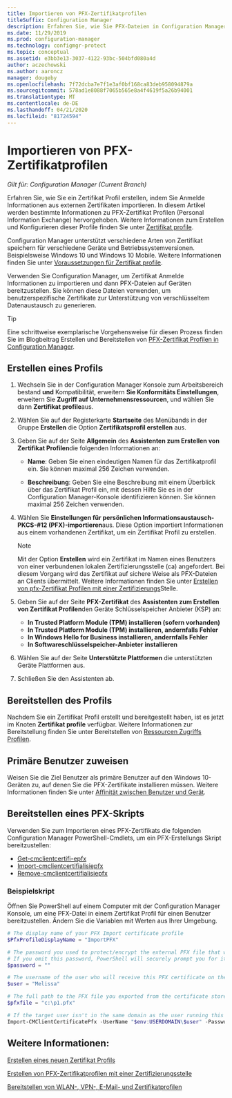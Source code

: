 ```yaml
---
title: Importieren von PFX-Zertifikatprofilen
titleSuffix: Configuration Manager
description: Erfahren Sie, wie Sie PFX-Dateien in Configuration Manager verwenden, um benutzerspezifische Zertifikate zu generieren, die den verschlüsselten Datenaustausch unterstützen.
ms.date: 11/29/2019
ms.prod: configuration-manager
ms.technology: configmgr-protect
ms.topic: conceptual
ms.assetid: e3bb3e13-3037-4122-93bc-504bfd080a4d
author: aczechowski
ms.author: aaroncz
manager: dougeby
ms.openlocfilehash: 7f72dcba7e7f1e3af0bf168ca83deb958094879a
ms.sourcegitcommit: 578ad1e8088f7065b565e8a4f4619f5a26b94001
ms.translationtype: MT
ms.contentlocale: de-DE
ms.lasthandoff: 04/21/2020
ms.locfileid: "81724594"
---
```

# <a name="import-pfx-certificate-profiles"></a>Importieren von PFX-Zertifikatprofilen

*Gilt für: Configuration Manager (Current Branch)*

Erfahren Sie, wie Sie ein Zertifikat Profil erstellen, indem Sie Anmelde Informationen aus externen Zertifikaten importieren. In diesem Artikel werden bestimmte Informationen zu PFX-Zertifikat Profilen (Personal Information Exchange) hervorgehoben. Weitere Informationen zum Erstellen und Konfigurieren dieser Profile finden Sie unter [Zertifikat profile](../../protect/deploy-use/introduction-to-certificate-profiles.md).

Configuration Manager unterstützt verschiedene Arten von Zertifikat speichern für verschiedene Geräte und Betriebssystemversionen. Beispielsweise Windows 10 und Windows 10 Mobile. Weitere Informationen finden Sie unter [Voraussetzungen für Zertifikat profile](../../protect/plan-design/prerequisites-for-certificate-profiles.md).

Verwenden Sie Configuration Manager, um Zertifikat Anmelde Informationen zu importieren und dann PFX-Dateien auf Geräten bereitzustellen. Sie können diese Dateien verwenden, um benutzerspezifische Zertifikate zur Unterstützung von verschlüsseltem Datenaustausch zu generieren.

> [!TIP]  
> Eine schrittweise exemplarische Vorgehensweise für diesen Prozess finden Sie im Blogbeitrag Erstellen und Bereitstellen von [PFX-Zertifikat Profilen in Configuration Manager](https://blogs.technet.microsoft.com/karanrustagi/2015/09/01/how-to-create-and-deploy-pfx-certificate-profiles-in-configuration-manager/).  

## <a name="create-a-profile"></a>Erstellen eines Profils

1. Wechseln Sie in der Configuration Manager Konsole zum Arbeitsbereich bestand **und** Kompatibilität, erweitern **Sie Konformitäts Einstellungen**, erweitern Sie **Zugriff auf Unternehmensressourcen**, und wählen Sie dann **Zertifikat profile**aus.

1. Wählen Sie auf der Registerkarte **Startseite** des Menübands in der Gruppe **Erstellen** die Option **Zertifikatsprofil erstellen** aus.

1. Geben Sie auf der Seite **Allgemein** des **Assistenten zum Erstellen von Zertifikat Profilen**die folgenden Informationen an:  

    - **Name**: Geben Sie einen eindeutigen Namen für das Zertifikatprofil ein. Sie können maximal 256 Zeichen verwenden.  

    - **Beschreibung**: Geben Sie eine Beschreibung mit einem Überblick über das Zertifikat Profil ein, mit dessen Hilfe Sie es in der Configuration Manager-Konsole identifizieren können. Sie können maximal 256 Zeichen verwenden.  

1. Wählen Sie **Einstellungen für persönlichen Informationsaustausch-PKCS-#12 (PFX)-importieren**aus. Diese Option importiert Informationen aus einem vorhandenen Zertifikat, um ein Zertifikat Profil zu erstellen.

    > [!NOTE]
    > Mit der Option **Erstellen** wird ein Zertifikat im Namen eines Benutzers von einer verbundenen lokalen Zertifizierungsstelle (ca) angefordert. Bei diesem Vorgang wird das Zertifikat auf sichere Weise als PFX-Dateien an Clients übermittelt. Weitere Informationen finden Sie unter [Erstellen von pfx-Zertifikat Profilen mit einer Zertifizierungs](create-pfx-certificate-profiles.md)Stelle.

1. Geben Sie auf der Seite **PFX-Zertifikat** des **Assistenten zum Erstellen von Zertifikat Profilen**den Geräte Schlüsselspeicher Anbieter (KSP) an:

    - **In Trusted Platform Module (TPM) installieren (sofern vorhanden)**  
    - **In Trusted Platform Module (TPM) installieren, andernfalls Fehler**
    - **In Windows Hello for Business installieren, andernfalls Fehler**
    - **In Softwareschlüsselspeicher-Anbieter installieren**

1. Wählen Sie auf der Seite **Unterstützte Plattformen** die unterstützten Geräte Plattformen aus.

1. Schließen Sie den Assistenten ab.

## <a name="deploy-the-profile"></a>Bereitstellen des Profils

Nachdem Sie ein Zertifikat Profil erstellt und bereitgestellt haben, ist es jetzt im Knoten **Zertifikat profile** verfügbar. Weitere Informationen zur Bereitstellung finden Sie unter Bereitstellen von [Ressourcen Zugriffs Profilen](../../protect/deploy-use/deploy-wifi-vpn-email-cert-profiles.md).

## <a name="assign-primary-users"></a>Primäre Benutzer zuweisen

Weisen Sie die Ziel Benutzer als primäre Benutzer auf den Windows 10-Geräten zu, auf denen Sie die PFX-Zertifikate installieren müssen. Weitere Informationen finden Sie unter [Affinität zwischen Benutzer und Gerät](../../apps/deploy-use/link-users-and-devices-with-user-device-affinity.md).

## <a name="provision-a-create-pfx-script"></a>Bereitstellen eines PFX-Skripts

Verwenden Sie zum Importieren eines PFX-Zertifikats die folgenden Configuration Manager PowerShell-Cmdlets, um ein PFX-Erstellungs Skript bereitzustellen:

- [Get-cmclientcertifi-epfx](https://docs.microsoft.com/powershell/module/configurationmanager/get-cmclientcertificatepfx?view=sccm-ps)
- [Import-cmclientcertifialisiepfx](https://docs.microsoft.com/powershell/module/configurationmanager/import-cmclientcertificatepfx?view=sccm-ps)
- [Remove-cmclientcertifialisiepfx](https://docs.microsoft.com/powershell/module/configurationmanager/remove-cmclientcertificatepfx?view=sccm-ps)

### <a name="example-script"></a>Beispielskript

Öffnen Sie PowerShell auf einem Computer mit der Configuration Manager Konsole, um eine PFX-Datei in einem Zertifikat Profil für einen Benutzer bereitzustellen. Ändern Sie die Variablen mit Werten aus Ihrer Umgebung.

``` PowerShell
# The display name of your PFX Import certificate profile
$PfxProfileDisplayName = "ImportPFX"

# The password you used to protect/encrypt the external PFX file that was created/exported from your certificate storage provider
# If you omit this password, PowerShell will securely prompt you for it. You can specify it as a parameter for process automation.
$password = ""

# The username of the user who will receive this PFX certificate on their device
$user = "Melissa"

# The full path to the PFX file you exported from the certificate store
$pfxfile = "c:\p1.pfx"

# If the target user isn't in the same domain as the user running this script, specify a different domain
Import-CMClientCertificatePfx -UserName "$env:USERDOMAIN\$user" -Password (ConvertTo-SecureString -String $password -AsPlainText -Force) -CertificateProfilePfx (Get-CMCertificateProfilePfx -Fast -Name $PfxProfileDisplayName) -Path $pfxfile
```

## <a name="see-also"></a>Weitere Informationen:

[Erstellen eines neuen Zertifikat Profils](../../protect/deploy-use/create-certificate-profiles.md)

[Erstellen von PFX-Zertifikatprofilen mit einer Zertifizierungsstelle](create-pfx-certificate-profiles.md)

[Bereitstellen von WLAN-, VPN-, E-Mail- und Zertifikatprofilen](../../protect/deploy-use/deploy-wifi-vpn-email-cert-profiles.md)
